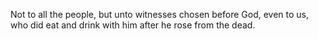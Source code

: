 Not to all the people, but unto witnesses chosen before God, even to us, who did eat and drink with him after he rose from the dead.
